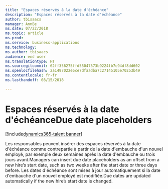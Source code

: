 ```yaml
---
title: "Espaces réservés à la date d'échéance"
description: "Espaces réservés à la date d'échéance"
author: tbisaacs
manager: AnnBe
ms.date: 07/22/2018
ms.topic: article
ms.prod: 
ms.service: business-applications
ms.technology: 
ms.author: tbisaacs
audience: end user
ms.translationtype: HT
ms.sourcegitcommit: 62ff356275ffd55047573b9224fb7c94df8dd602
ms.openlocfilehash: 2a1497022e5ce7dfaadba7c27145105e70253b49
ms.contentlocale: fr-fr
ms.lasthandoff: 08/15/2018

---
```


#  <a name="due-date-placeholders"></a><span data-ttu-id="19c64-103">Espaces réservés à la date d'échéance</span><span class="sxs-lookup"><span data-stu-id="19c64-103">Due date placeholders</span></span>

[!include[dynamics365-talent banner](../../includes/dynamics365-talent.md)]



<span data-ttu-id="19c64-104">Les responsables peuvent insérer des espaces réservés à la date d'échéance comme contrepartie à partir de la date d'embauche d'un nouvel employé, par exemple deux semaines après la date d'embauche ou trois jours avant.</span><span class="sxs-lookup"><span data-stu-id="19c64-104">Managers can insert due date placeholders as an offset from a new hire’s start date, such as two weeks after the start date or three days before.</span></span> <span data-ttu-id="19c64-105">Les dates d'échéance sont mises à jour automatiquement si la date d'embauche d'un nouvel employé est modifiée.</span><span class="sxs-lookup"><span data-stu-id="19c64-105">Due dates are updated automatically if the new hire’s start date is changed.</span></span>


